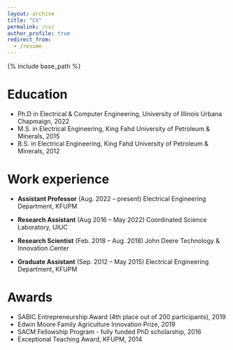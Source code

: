 ```yaml
---
layout: archive
title: "CV"
permalink: /cv/
author_profile: true
redirect_from:
  - /resume
---
```


{% include base_path %}

Education
======
* Ph.D in Electrical & Computer Engineering, University of Illinois Urbana Chapmaign, 2022
* M.S. in Electrical Engineering, King Fahd University of Petroleum & Minerals, 2015
* B.S. in Electrical Engineering, King Fahd University of Petroleum & Minerals, 2012

Work experience
======
* **Assistant Professor** (Aug. 2022 – present)
  Electrical Engineering Department, KFUPM

* **Research Assistant** (Aug 2016 – May 2022)
  Coordinated Science Laboratory, UIUC
 
* **Research Scientist** (Feb. 2018 – Aug. 2018)
  John Deere Technology & Innovation Center
 
* **Graduate Assistant** (Sep. 2012 – May 2015)
  Electrical Engineering Department, KFUPM
  
Awards
======
* SABIC Entrepreneurship Award (4th place out of 200 participants), 2019
* Edwin Moore Family Agriculture Innovation Prize, 2019
* SACM Fellowship Program - fully funded PhD scholarship, 2016
* Exceptional Teaching Award, KFUPM, 2014
